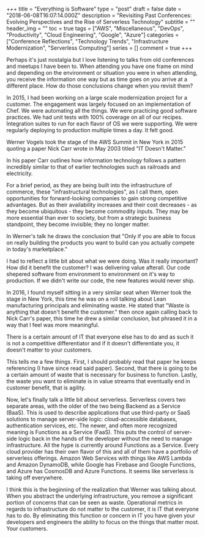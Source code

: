 +++
title = "Everything is Software"
type = "post"
draft = false
date = "2018-06-08T16:07:14.000Z"
description = "Revisiting Past Conferences: Evolving Perspectives and the Rise of Serverless Technology"
subtitle = ""
header_img = ""
toc = true
tags = ["AWS", "Miscellaneous", "DevOps", "Productivity", "Cloud Engineering", "Google", "Azure"]
categories = ["Conference Reflections", "Technology Trends", "Infrastructure Modernization", "Serverless Computing"]
series = []
comment = true
+++

Perhaps it's just nostalgia but I love listening to talks from old conferences
and meetups I have been to. When attending you have one frame on mind and
depending on the environment or situation you were in when attending, you
receive the information one way but as time goes on you arrive at a different
place. How do those conclusions change when you revisit them? 

In 2015, I had been working on a large scale modernization project for a
customer. The engagement was largely focused on an implementation of Chef. We
were automating all the things. We were practicing good software practices. We
had unit tests with 100% coverage on all of our recipes. Integration suites to
run for each flavor of OS we were supporting. We were regularly deploying to
production multiple times a day. It felt good.

Werner Vogels took the stage of the AWS Summit in New York in 2015 quoting a
paper Nick Carr wrote in May 2003 titled "IT Doesn't Matter."

In his paper Carr outlines how information technology follows a pattern
incredibly similar to that of earlier technologies such as railroads and
electricity. 

For a brief period, as they are being built into the infrastructure of
commerce, these "infrastructural technologies", as I call them, open
opportunities for forward-looking companies to gain strong competitive
advantages. But as their availability increases and their cost decreases - as
they become ubiquitous - they become commodity inputs. They may be more
essential than ever to society, but from a strategic business standpoint, they
become invisible; they no longer matter.

In Werner's talk he draws the conclusion that "Only if you are able to focus on
really building the products you want to build can you actually compete in
today's marketplace."

I had to reflect a little bit about what we were doing. Was it really
important? How did it benefit the customer? I was delivering value afterall.
Our code shepered software from environment to environment on it's way to
production. If we didn't write our code, the new features would never ship.

In 2016, I found myself sitting in a very similar seat when Werner took the
stage in New York, this time he was on a roll talking about Lean manufacturing
principals and eliminating waste. He stated that "Waste is anything that
doesn't benefit the customer." then once again calling back to Nick Carr's
paper, this time he drew a similar conclusion, but phrased it in a way that I
feel was more meaningful.

There is a certain amount of IT that everyone else has to do and as such it is
not a competitive differentiator and if it doesn't differentiate you, it
doesn't matter to your customers.

This tells me a few things. First, I should probably read that paper he keeps
referencing (I have since read said paper). Second, that there is going to be a
certain amount of waste that is necessary for business to function. Lastly, the
waste you want to eliminate is in value streams that eventually end in customer
benefit, that is agility.

Now, let's finally talk a little bit about serverless. Serverless covers two
separate areas, with the older of the two being Backend as a Service (BaaS).
This is used to describe applications that use third-party or SaaS solutions to
manage server-side logic: cloud-accessible databases, authentication services,
etc. The newer, and often more recognized meaning is Functions as a Service
(FaaS). This puts the control of server-side logic back in the hands of the
developer without the need to manage infrastructure. All the hype is currently
around Functions as a Service. Every cloud provider has their own flavor of
this and all of them have a portfolio of serverless offerings. Amazon Web
Services with things like AWS Lambda and Amazon DynamoDB, while Google has
Firebase and Google Functions, and Azure has CosmosDB and Azure Functions. It
seems like serverless is taking off everywhere. 

I think this is the beginning of the realization that Werner was talking about.
When you abstract the underlying infrastructure, you remove a significant
portion of concerns that can be seen as waste. Operational metrics in regards
to infrastructure do not matter to the customer, it is IT that everyone has to
do. By eliminating this function or concern in IT you  have given your
developers and engineers the ability to focus on the things that matter most.
Your customers.







